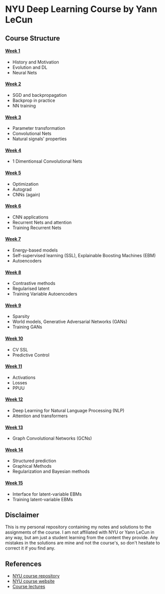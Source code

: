 # NYU Deep Learning Course by Yann LeCun

## Course Structure
#### [Week 1](Week%201/)
- History and Motivation
- Evolution and DL
- Neural Nets
#### [Week 2](Week%202/)
- SGD and backpropagation
- Backprop in practice
- NN training
#### [Week 3](Week%203/)
- Parameter transformation
- Convolutional Nets
- Natural signals' properties
#### [Week 4](Week%204/)
- 1 Dimentionsal Convolutional Nets
#### [Week 5](Week%205/)
- Optimization
- Autograd
- CNNs (again)
#### [Week 6](Week%206/)
- CNN applications
- Recurrent Nets and attention
- Training Recurrent Nets
#### [Week 7](Week%207/)
- Energy-based models
- Self-supervised learning (SSL), Explainable Boosting Machines (EBM)
- Autoencoders
#### [Week 8](Week%208/)
- Contrastive methods
- Regularised latent
- Training Variable Autoencoders
#### [Week 9](Week%209/)
- Sparsity
- World models, Generative Adversarial Networks (GANs)
- Training GANs
#### [Week 10](Week%2010/)
- CV SSL
- Predictive Control
#### [Week 11](Week%2011/)
- Activations
- Losses
- PPUU
#### [Week 12](Week%2012/)
- Deep Learning for Natural Language Processing (NLP)
- Attention and transformers
#### [Week 13](Week%2013/)
- Graph Convolutional Networks (GCNs)
#### [Week 14](Week%2014/)
- Structured prediction
- Graphical Methods
- Regularization and Bayesian methods
#### [Week 15](Week%2015/)
- Interface for latent-variable EBMs
- Training latent-variable EBMs 

## Disclaimer
This is my personal repository containing my notes and solutions to the assignments of the course. I am not affiliated with NYU or Yann LeCun in any way, but am just a student learning from the content they provide. Any mistakes in the solutions are mine and not the course's, so don't hesitate to correct it if you find any.

## References
* [NYU course repository](https://github.com/atcold/pytorch-Deep-Learning/)
* [NYU course website](https://atcold.github.io/pytorch-Deep-Learning/en/week01/01-1/)
* [Course lectures](https://youtube.com/playlist?list=PLLHTzKZzVU9eaEyErdV26ikyolxOsz6mq)